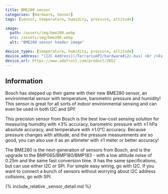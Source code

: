 ```yaml
---
title: BME280 sensor
categories: [Hardware, Sensor]
tags: [sensor, temperature, humidity, pressure, altitude]

image:
  path: /assets/img/bme280.webp
  src: /assets/img/bme280.webp
  alt: "BME280 sensor header image"

device_types: [temperature, humidity, pressure, altitude]
device_address: "[I2C Address](/TerrariumPI/hardware#i2c-bus) <br />Ex: `0x3f`"
device_url: https://www.adafruit.com/product/2652
---
```


## Information
Bosch has stepped up their game with their new BME280 sensor, an environmental sensor with temperature, barometric pressure and humidity! This sensor is great for all sorts of indoor environmental sensing and can even be used in both I2C and SPI!

This precision sensor from Bosch is the best low-cost sensing solution for measuring humidity with ±3% accuracy, barometric pressure with ±1 hPa absolute accuracy, and temperature with ±1.0°C accuracy. Because pressure changes with altitude, and the pressure measurements are so good, you can also use it as an altimeter with  ±1 meter or better accuracy!

The BME280 is the next-generation of sensors from Bosch, and is the upgrade to the BMP085/BMP180/BMP183 - with a low altitude noise of 0.25m and the same fast conversion time. It has the same specifications, but can use either I2C or SPI. For simple easy wiring, go with I2C. If you want to connect a bunch of sensors without worrying about I2C address collisions, go with SPI.

{% include_relative _sensor_detail.md %}
